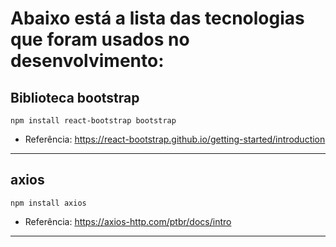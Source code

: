 # Abaixo está a lista das tecnologias que foram usados no desenvolvimento:

## Biblioteca bootstrap

    npm install react-bootstrap bootstrap


* Referência: https://react-bootstrap.github.io/getting-started/introduction

<hr>

## axios

    npm install axios


* Referência: https://axios-http.com/ptbr/docs/intro

<hr>